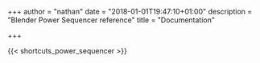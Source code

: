 +++
author = "nathan"
date = "2018-01-01T19:47:10+01:00"
description = "Blender Power Sequencer reference"
title = "Documentation"

+++

{{< shortcuts_power_sequencer >}}
